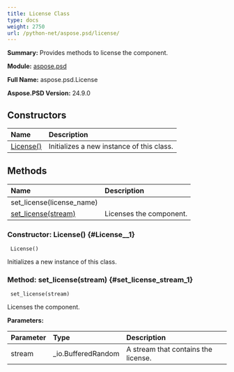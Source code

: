 ```yaml
---
title: License Class
type: docs
weight: 2750
url: /python-net/aspose.psd/license/
---
```


**Summary:** Provides methods to license the component.

**Module:** [aspose.psd](/psd/python-net/aspose.psd/)

**Full Name:** aspose.psd.License

**Aspose.PSD Version:** 24.9.0

## **Constructors**
| **Name** | **Description** |
| :- | :- |
| [License()](#License__1) | Initializes a new instance of this class. |
## **Methods**
| **Name** | **Description** |
| :- | :- |
| set_license(license_name) |    |
| [set_license(stream)](#set_license_stream_1) | Licenses the component. |


### Constructor: License() {#License__1}


```
 License() 
```

Initializes a new instance of this class.

### Method: set_license(stream) {#set_license_stream_1}


```
 set_license(stream) 
```

Licenses the component.

**Parameters:**

| Parameter | Type | Description |
| :- | :- | :- |
| stream | _io.BufferedRandom | A stream that contains the license. |

